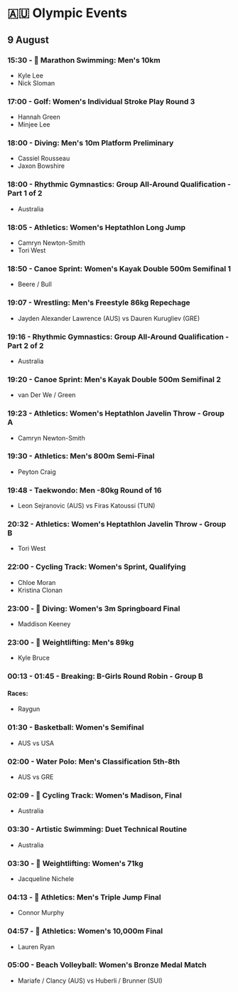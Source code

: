 # 🇦🇺 Olympic Events

## 9 August

### 15:30 - 🏅 Marathon Swimming: Men's 10km
* Kyle Lee
* Nick Sloman

### 17:00 - Golf: Women's Individual Stroke Play Round 3
* Hannah Green
* Minjee Lee

### 18:00 - Diving: Men's 10m Platform Preliminary
* Cassiel Rousseau
* Jaxon Bowshire

### 18:00 - Rhythmic Gymnastics: Group All-Around Qualification - Part 1 of 2
* Australia

### 18:05 - Athletics: Women's Heptathlon Long Jump
* Camryn Newton-Smith
* Tori West

### 18:50 - Canoe Sprint: Women's Kayak Double 500m Semifinal 1
* Beere / Bull

### 19:07 - Wrestling: Men's Freestyle 86kg Repechage
* Jayden Alexander Lawrence (AUS) vs Dauren Kurugliev (GRE)

### 19:16 - Rhythmic Gymnastics: Group All-Around Qualification - Part 2 of 2
* Australia

### 19:20 - Canoe Sprint: Men's Kayak Double 500m Semifinal 2
* van Der We / Green

### 19:23 - Athletics: Women's Heptathlon Javelin Throw - Group A
* Camryn Newton-Smith

### 19:30 - Athletics: Men's 800m Semi-Final
* Peyton Craig

### 19:48 - Taekwondo: Men -80kg Round of 16
* Leon Sejranovic (AUS) vs Firas Katoussi (TUN)

### 20:32 - Athletics: Women's Heptathlon Javelin Throw - Group B
* Tori West

### 22:00 - Cycling Track: Women's Sprint, Qualifying
* Chloe Moran
* Kristina Clonan

### 23:00 - 🏅 Diving: Women's 3m Springboard Final
* Maddison Keeney

### 23:00 - 🏅 Weightlifting: Men's 89kg
* Kyle Bruce

### 00:13 - 01:45 - Breaking: B-Girls Round Robin - Group B
#### Races: 
* Raygun

### 01:30 - Basketball: Women's Semifinal
* AUS vs USA

### 02:00 - Water Polo: Men's Classification 5th-8th
* AUS vs GRE

### 02:09 - 🏅 Cycling Track: Women's Madison, Final
* Australia

### 03:30 - Artistic Swimming: Duet Technical Routine
* Australia

### 03:30 - 🏅 Weightlifting: Women's 71kg
* Jacqueline Nichele

### 04:13 - 🏅 Athletics: Men's Triple Jump Final
* Connor Murphy

### 04:57 - 🏅 Athletics: Women's 10,000m Final
* Lauren Ryan

### 05:00 - Beach Volleyball: Women's Bronze Medal Match
* Mariafe / Clancy (AUS) vs Huberli / Brunner (SUI)

